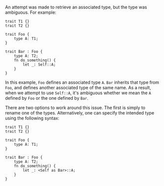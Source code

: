 An attempt was made to retrieve an associated type, but the type was ambiguous.
For example:

```compile_fail,E0221
trait T1 {}
trait T2 {}

trait Foo {
    type A: T1;
}

trait Bar : Foo {
    type A: T2;
    fn do_something() {
        let _: Self::A;
    }
}
```

In this example, `Foo` defines an associated type `A`. `Bar` inherits that type
from `Foo`, and defines another associated type of the same name. As a result,
when we attempt to use `Self::A`, it's ambiguous whether we mean the `A` defined
by `Foo` or the one defined by `Bar`.

There are two options to work around this issue. The first is simply to rename
one of the types. Alternatively, one can specify the intended type using the
following syntax:

```
trait T1 {}
trait T2 {}

trait Foo {
    type A: T1;
}

trait Bar : Foo {
    type A: T2;
    fn do_something() {
        let _: <Self as Bar>::A;
    }
}
```
